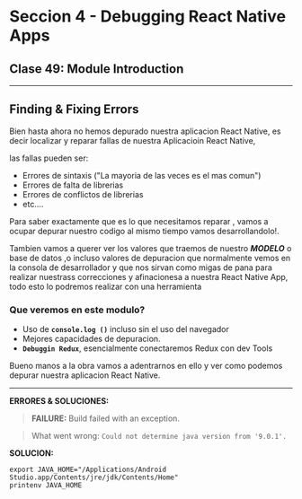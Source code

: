 # Seccion 4 - Debugging React Native Apps
## **Clase 49:**  Module Introduction
---
## Finding & Fixing Errors

Bien hasta ahora no hemos depurado nuestra aplicacion React Native, es decir localizar y reparar fallas de nuestra Aplicacioin React Native,

las fallas pueden ser:

* Errores de sintaxis ("La mayoria de las veces es el mas comun")
* Errores de falta de librerias
* Errores de conflictos de librerias
* etc....

Para saber exactamente que es lo que necesitamos reparar , vamos a ocupar depurar nuestro codigo al mismo tiempo vamos desarrollandolo!.

Tambien vamos a querer ver los valores que traemos de nuestro ***MODELO*** o base de datos ,o incluso valores de depuracion que normalmente vemos en la consola de desarrollador y que nos sirvan como migas de pana para realizar nuestrass correcciones y afinacionesa a nuestra React Native App, todo esto lo podremos realizar con una herramienta

### **Que veremos en este modulo?**


* Uso de **```console.log ()```** incluso sin el uso del navegador
* Mejores capacidades de depuracion.
* **```Debuggin Redux```**, esencialmente conectaremos Redux con dev Tools

Bueno manos a la obra vamos a adentrarnos en ello y ver como podemos depurar nuestra aplicacion React Native.

---
**ERRORES & SOLUCIONES:**

> **FAILURE:** Build failed with an exception.

> What went wrong: ```Could not determine java version from '9.0.1'.```

**SOLUCION:**

  ```unix
  export JAVA_HOME="/Applications/Android Studio.app/Contents/jre/jdk/Contents/Home"
  printenv JAVA_HOME
  ```


[Usando el componente ScrollView]:(https://facebook.github.io/react-native/docs/using-a-scrollview.html)
[Documentacion Oficial del Componente ScrollView]:(https://facebook.github.io/react-native/docs/scrollview.html)
[Using List Views]:(https://facebook.github.io/react-native/docs/using-a-listview.html)
[Documentacion oficial del Componente FlatList]:(https://facebook.github.io/react-native/docs/flatlist.html)
[Documentacion oficial del Componente SectionList]:(https://facebook.github.io/react-native/docs/sectionlist.html)
[Recursos Estaticos : Imagenes]:(https://facebook.github.io/react-native/docs/images.html)
[Documentacion oficial del Componente Image]:(https://facebook.github.io/react-native/docs/image.html)
[Componente Modal]:(https://facebook.github.io/react-native/docs/modal.html)
[Redux]:(https://redux.js.org/)
[React Redux]:(https://redux.js.org/faq/react-redux)
